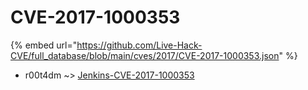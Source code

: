 # CVE-2017-1000353
{% embed url="https://github.com/Live-Hack-CVE/full_database/blob/main/cves/2017/CVE-2017-1000353.json" %}

* r00t4dm ~> [Jenkins-CVE-2017-1000353](https://www.alice-snow.ru/2017/database/cve-2017-1000353/jenkins-cve-2017-1000353-r00t4dm)